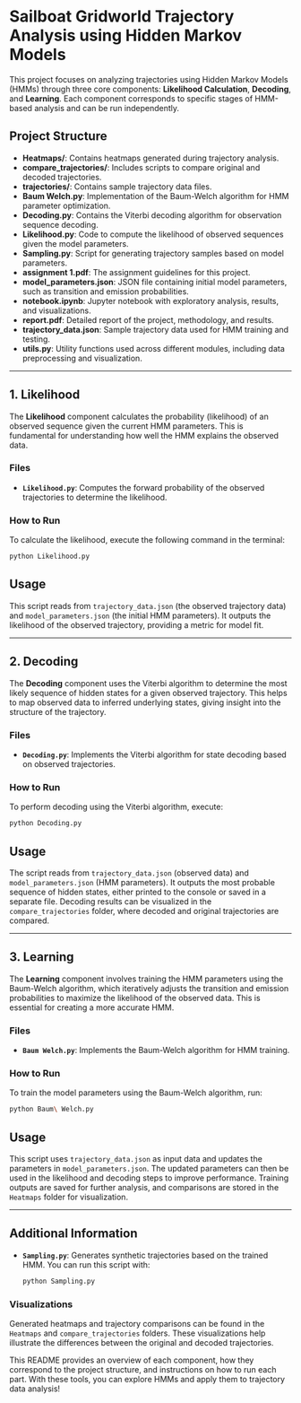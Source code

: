 # Sailboat Gridworld Trajectory Analysis using Hidden Markov Models
This project focuses on analyzing trajectories using Hidden Markov Models (HMMs) through three core components: **Likelihood Calculation**, **Decoding**, and **Learning**. Each component corresponds to specific stages of HMM-based analysis and can be run independently.

## Project Structure

- **Heatmaps/**: Contains heatmaps generated during trajectory analysis.
- **compare_trajectories/**: Includes scripts to compare original and decoded trajectories.
- **trajectories/**: Contains sample trajectory data files.
- **Baum Welch.py**: Implementation of the Baum-Welch algorithm for HMM parameter optimization.
- **Decoding.py**: Contains the Viterbi decoding algorithm for observation sequence decoding.
- **Likelihood.py**: Code to compute the likelihood of observed sequences given the model parameters.
- **Sampling.py**: Script for generating trajectory samples based on model parameters.
- **assignment 1.pdf**: The assignment guidelines for this project.
- **model_parameters.json**: JSON file containing initial model parameters, such as transition and emission probabilities.
- **notebook.ipynb**: Jupyter notebook with exploratory analysis, results, and visualizations.
- **report.pdf**: Detailed report of the project, methodology, and results.
- **trajectory_data.json**: Sample trajectory data used for HMM training and testing.
- **utils.py**: Utility functions used across different modules, including data preprocessing and visualization.


---

## 1. Likelihood

The **Likelihood** component calculates the probability (likelihood) of an observed sequence given the current HMM parameters. This is fundamental for understanding how well the HMM explains the observed data.

### Files
- **`Likelihood.py`**: Computes the forward probability of the observed trajectories to determine the likelihood.

### How to Run
To calculate the likelihood, execute the following command in the terminal:

```bash
python Likelihood.py
```

## Usage

This script reads from `trajectory_data.json` (the observed trajectory data) and `model_parameters.json` (the initial HMM parameters). It outputs the likelihood of the observed trajectory, providing a metric for model fit.

---

## 2. Decoding

The **Decoding** component uses the Viterbi algorithm to determine the most likely sequence of hidden states for a given observed trajectory. This helps to map observed data to inferred underlying states, giving insight into the structure of the trajectory.

### Files
- **`Decoding.py`**: Implements the Viterbi algorithm for state decoding based on observed trajectories.

### How to Run
To perform decoding using the Viterbi algorithm, execute:
```bash
python Decoding.py
```

## Usage

The script reads from `trajectory_data.json` (observed data) and `model_parameters.json` (HMM parameters). It outputs the most probable sequence of hidden states, either printed to the console or saved in a separate file. Decoding results can be visualized in the `compare_trajectories` folder, where decoded and original trajectories are compared.

---

## 3. Learning

The **Learning** component involves training the HMM parameters using the Baum-Welch algorithm, which iteratively adjusts the transition and emission probabilities to maximize the likelihood of the observed data. This is essential for creating a more accurate HMM.

### Files
- **`Baum Welch.py`**: Implements the Baum-Welch algorithm for HMM training.

### How to Run
To train the model parameters using the Baum-Welch algorithm, run:

```bash
python Baum\ Welch.py
```

## Usage

This script uses `trajectory_data.json` as input data and updates the parameters in `model_parameters.json`. The updated parameters can then be used in the likelihood and decoding steps to improve performance. Training outputs are saved for further analysis, and comparisons are stored in the `Heatmaps` folder for visualization.

---

## Additional Information

- **`Sampling.py`**: Generates synthetic trajectories based on the trained HMM. You can run this script with:
  
  ```bash
  python Sampling.py
  ```

### Visualizations

Generated heatmaps and trajectory comparisons can be found in the `Heatmaps` and `compare_trajectories` folders. These visualizations help illustrate the differences between the original and decoded trajectories.

This README provides an overview of each component, how they correspond to the project structure, and instructions on how to run each part. With these tools, you can explore HMMs and apply them to trajectory data analysis!
